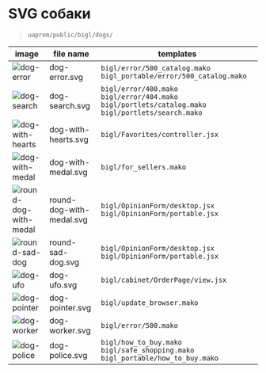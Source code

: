 <!--
more/images/svg-dogs|1
-->

[dog-error]: http://assets.uaprom-trunk.dev-cluster.uaprom/bigl/images/dogs/dog-error.svg "svg-dog"
[dog-search]: http://assets.uaprom-trunk.dev-cluster.uaprom/bigl/images/dogs/dog-search.svg "svg-dog"
[dog-with-hearts]: http://assets.uaprom-trunk.dev-cluster.uaprom/bigl/images/dogs/dog-with-hearts.svg "svg-dog"
[dog-with-medal]: http://assets.uaprom-trunk.dev-cluster.uaprom/bigl/images/dogs/dog-with-medal.svg "svg-dog"
[round-dog-with-medal]: http://assets.uaprom-trunk.dev-cluster.uaprom/bigl/images/dogs/round-dog-with-medal.svg "svg-dog"
[round-sad-dog]: http://assets.uaprom-trunk.dev-cluster.uaprom/bigl/images/dogs/round-sad-dog.svg "svg-dog"
[dog-ufo]: http://assets.uaprom-trunk.dev-cluster.uaprom/bigl/images/dogs/dog-ufo.svg "svg-dog"
[dog-pointer]: http://assets.uaprom-trunk.dev-cluster.uaprom/bigl/images/dogs/dog-pointer.svg "svg-dog"
[dog-worker]: http://assets.uaprom-trunk.dev-cluster.uaprom/bigl/images/dogs/dog-worker.svg "svg-dog"
[dog-police]: http://assets.uaprom-trunk.dev-cluster.uaprom/bigl/images/dogs/dog-police.svg "svg-dog"


# SVG собаки

> `uaprom/public/bigl/dogs/`


|          image          |        file name         |  templates |
|-------------------------|--------------------------|------------|
| ![dog-error]            | dog-error.svg            | `bigl/error/500_catalog.mako` `bigl_portable/error/500_catalog.mako` |
| ![dog-search]           | dog-search.svg           | `bigl/error/400.mako` `bigl/error/404.mako` `bigl/portlets/catalog.mako` `bigl/portlets/search.mako` |
| ![dog-with-hearts]      | dog-with-hearts.svg      | `bigl/Favorites/controller.jsx` |
| ![dog-with-medal]       | dog-with-medal.svg       | `bigl/for_sellers.mako` |
| ![round-dog-with-medal] | round-dog-with-medal.svg | `bigl/OpinionForm/desktop.jsx` `bigl/OpinionForm/portable.jsx` |
| ![round-sad-dog]        | round-sad-dog.svg        | `bigl/OpinionForm/desktop.jsx` `bigl/OpinionForm/portable.jsx` |
| ![dog-ufo]              | dog-ufo.svg              | `bigl/cabinet/OrderPage/view.jsx` |
| ![dog-pointer]          | dog-pointer.svg          | `bigl/update_browser.mako` |
| ![dog-worker]           | dog-worker.svg           | `bigl/error/500.mako` |
| ![dog-police]           | dog-police.svg           | `bigl/how_to_buy.mako` `bigl/safe_shopping.mako` `bigl_portable/how_to_buy.mako` |



